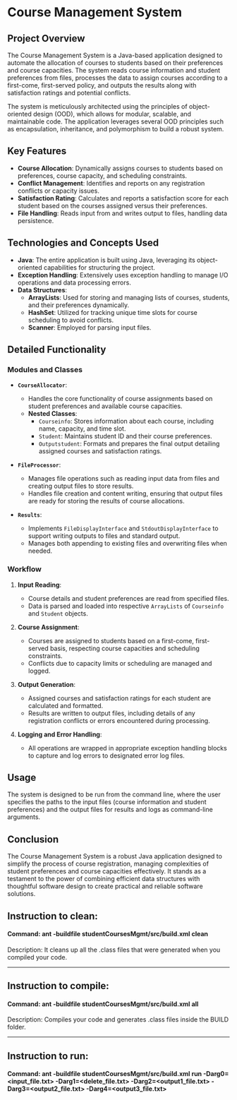 # Course Management System

## Project Overview

The Course Management System is a Java-based application designed to automate the allocation of courses to students based on their preferences and course capacities. The system reads course information and student preferences from files, processes the data to assign courses according to a first-come, first-served policy, and outputs the results along with satisfaction ratings and potential conflicts.

The system is meticulously architected using the principles of object-oriented design (OOD), which allows for modular, scalable, and maintainable code. The application leverages several OOD principles such as encapsulation, inheritance, and polymorphism to build a robust system.

## Key Features

- **Course Allocation**: Dynamically assigns courses to students based on preferences, course capacity, and scheduling constraints.
- **Conflict Management**: Identifies and reports on any registration conflicts or capacity issues.
- **Satisfaction Rating**: Calculates and reports a satisfaction score for each student based on the courses assigned versus their preferences.
- **File Handling**: Reads input from and writes output to files, handling data persistence.

## Technologies and Concepts Used

- **Java**: The entire application is built using Java, leveraging its object-oriented capabilities for structuring the project.
- **Exception Handling**: Extensively uses exception handling to manage I/O operations and data processing errors.
- **Data Structures**:
  - **ArrayLists**: Used for storing and managing lists of courses, students, and their preferences dynamically.
  - **HashSet**: Utilized for tracking unique time slots for course scheduling to avoid conflicts.
  - **Scanner**: Employed for parsing input files.

## Detailed Functionality

### Modules and Classes

- **`CourseAllocator`**:
  - Handles the core functionality of course assignments based on student preferences and available course capacities.
  - **Nested Classes**:
    - `Courseinfo`: Stores information about each course, including name, capacity, and time slot.
    - `Student`: Maintains student ID and their course preferences.
    - `Outputstudent`: Formats and prepares the final output detailing assigned courses and satisfaction ratings.

- **`FileProcessor`**:
  - Manages file operations such as reading input data from files and creating output files to store results.
  - Handles file creation and content writing, ensuring that output files are ready for storing the results of course allocations.

- **`Results`**:
  - Implements `FileDisplayInterface` and `StdoutDisplayInterface` to support writing outputs to files and standard output.
  - Manages both appending to existing files and overwriting files when needed.

### Workflow

1. **Input Reading**:
   - Course details and student preferences are read from specified files.
   - Data is parsed and loaded into respective `ArrayLists` of `Courseinfo` and `Student` objects.

2. **Course Assignment**:
   - Courses are assigned to students based on a first-come, first-served basis, respecting course capacities and scheduling constraints.
   - Conflicts due to capacity limits or scheduling are managed and logged.

3. **Output Generation**:
   - Assigned courses and satisfaction ratings for each student are calculated and formatted.
   - Results are written to output files, including details of any registration conflicts or errors encountered during processing.

4. **Logging and Error Handling**:
   - All operations are wrapped in appropriate exception handling blocks to capture and log errors to designated error log files.

## Usage

The system is designed to be run from the command line, where the user specifies the paths to the input files (course information and student preferences) and the output files for results and logs as command-line arguments.

## Conclusion

The Course Management System is a robust Java application designed to simplify the process of course registration, managing complexities of student preferences and course capacities effectively. It stands as a testament to the power of combining efficient data structures with thoughtful software design to create practical and reliable software solutions.


## Instruction to clean:

#### Command: ant -buildfile studentCoursesMgmt/src/build.xml clean

Description: It cleans up all the .class files that were generated when you
compiled your code.

-----------------------------------------------------------------------
## Instruction to compile:

#### Command: ant -buildfile studentCoursesMgmt/src/build.xml all

Description: Compiles your code and generates .class files inside the BUILD folder.

-----------------------------------------------------------------------
## Instruction to run:

#### Command: ant -buildfile studentCoursesMgmt/src/build.xml run -Darg0=<input_file.txt> -Darg1=<delete_file.txt> -Darg2=<output1_file.txt> -Darg3=<output2_file.txt> -Darg4=<output3_file.txt>
